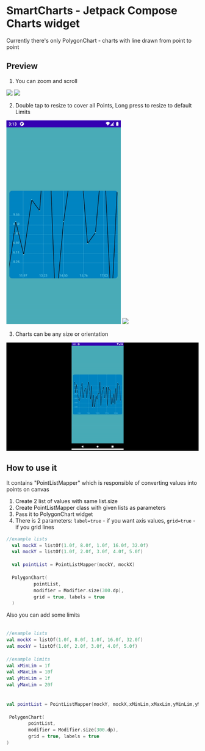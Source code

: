 # SmartCharts - Jetpack Compose Charts widget
 
 Currently there's only PolygonChart - charts with line drawn from point to point
 
 ## Preview
  1. You can zoom and scroll


  <img src="/zoom.gif" width="300"> <img src="/scroll.gif" width="300">
  
  
  2. Double tap to resize to cover all Points, Long press to resize to default Limits
 
 <img src="/dbltap.gif" width="300"> <img src="/longPress.gif" width="300">

  3. Charts can be any size or orientation
 
 <img src="/resize.gif">


 ## How to use it
 
  It contains "PointListMapper" which is responsible of converting values into points on canvas
  
  
 1. Create 2 list of values with same list.size
 2. Create PointListMapper class with given lists as parameters
 3. Pass it to PolygonChart widget
 4. There is 2 parameters: `label=true`  - if you want axis values, `grid=true` - if you grid lines
 
 ```kotlin
 //example lists
   val mockX = listOf(1.0f, 8.0f, 1.0f, 16.0f, 32.0f)
   val mockY = listOf(1.0f, 2.0f, 3.0f, 4.0f, 5.0f)
   
   val pointList = PointListMapper(mockY, mockX)
   
   PolygonChart(
           pointList,
           modifier = Modifier.size(300.dp),
           grid = true, labels = true
   )        
 ```
 
 Also you can add some limits
 
   ```kotlin
 
 //example lists
  val mockX = listOf(1.0f, 8.0f, 1.0f, 16.0f, 32.0f)
  val mockY = listOf(1.0f, 2.0f, 3.0f, 4.0f, 5.0f)
   
  //example limits 
  val xMinLim = 1f
  val xMaxLim = 10f
  val yMinLim = 1f
  val yMaxLim = 20f
   
   
   val pointList = PointListMapper(mockY, mockX,xMinLim,xMaxLim,yMinLim,yMaxLim)

    PolygonChart(
           pointList,
           modifier = Modifier.size(300.dp),
           grid = true, labels = true
   ) 
 ```
 
 
 
